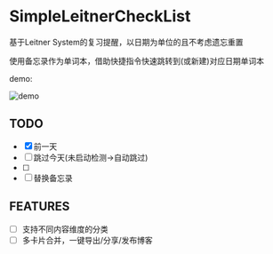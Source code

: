 # SimpleLeitnerCheckList
基于Leitner System的复习提醒，以日期为单位的且不考虑遗忘重置

使用备忘录作为单词本，借助快捷指令快速跳转到(或新建)对应日期单词本

demo:

![demo](https://github.com/YangXinlei/SimpleLeitnerCheckList/blob/master/demo.gif)


## TODO

- [x] 前一天 
- [ ] 跳过今天(未启动检测->自动跳过)
- [ ] 
- [ ] 替换备忘录

## FEATURES
- [ ] 支持不同内容维度的分类
- [ ] 多卡片合并，一键导出/分享/发布博客

